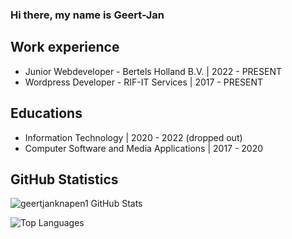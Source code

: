 ### Hi there, my name is Geert-Jan 

## Work experience

<!-- EDUCATIONS-LIST:START -->
- Junior Webdeveloper - Bertels Holland B.V. | 2022 - PRESENT
- Wordpress Developer - RIF-IT Services | 2017 - PRESENT
<!-- EDUCATIONS-LIST:END -->

## Educations

<!-- EDUCATIONS-LIST:START -->
- Information Technology | 2020 - 2022 (dropped out)
- Computer Software and Media Applications | 2017 - 2020
<!-- EDUCATIONS-LIST:END -->

## GitHub Statistics

![geertjanknapen1 GitHub Stats](https://github-readme-stats.vercel.app/api?username=geertjanknapen1&count_private=true&include_all_commits=true&show_icons=true)

![Top Languages](https://github-readme-stats.vercel.app/api/top-langs/?username=geertjanknapen1&layout=compact)

